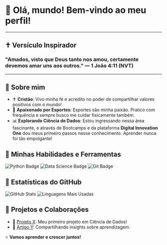 # 👋 Olá, mundo! Bem-vindo ao meu perfil!

---

## ✝️ Versículo Inspirador

### "Amados, visto que Deus tanto nos amou, certamente devemos amar uns aos outros." — 1 João 4:11 (NVT)

---

## 🙋 Sobre mim
- ✝️ **Cristão**: Vivo minha fé e acredito no poder de compartilhar valores positivos com o mundo!
- 🏀 **Apaixonado por Esportes**: Esportes são minha paixão. Pratico com frequência e sempre busco me cuidar fisicamente também.
- 📊 **Explorando Ciência de Dados**: Estou ingressando nessa área fascinante, e através de Bootcamps e da plataforma **Digital Innovation One** dou meus primeiro passos nesse conhecimento. Aprender nunca foi tão empolgante!

## 📌 Minhas Habilidades e Ferramentas
![Python Badge](https://img.shields.io/badge/-Python-blue?style=flat&logo=Python&logoColor=white)
![Data Science Badge](https://img.shields.io/badge/-Data%20Science-yellowgreen?style=flat&logo=data-science&logoColor=white)
![Git Badge](https://img.shields.io/badge/-Git-orange?style=flat&logo=Git&logoColor=white)

## 🚀 Estatísticas do GitHub
![GitHub Stats](https://github-readme-stats.vercel.app/api?username=SEU_USERNAME&show_icons=true&theme=radical)
![Linguagens Mais Usadas](https://github-readme-stats.vercel.app/api/top-langs/?username=SEU_USERNAME&layout=compact&theme=radical)

## 🌟 Projetos e Colaborações
- 🔗 [Projeto X](https://github.com/SEU_USERNAME/projeto-x): Meu primeiro projeto em Ciência de Dados!
- 🔗 [Artigo Y](https://github.com/SEU_USERNAME/artigo-y): Compartilhando insights sobre aprendizagem.

⭐ **Vamos aprender e crescer juntos!**
